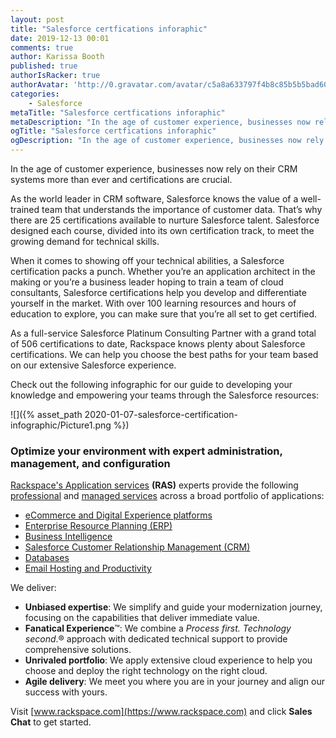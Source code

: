 ```yaml
---
layout: post
title: "Salesforce certfications inforaphic"
date: 2019-12-13 00:01
comments: true
author: Karissa Booth
published: true
authorIsRacker: true
authorAvatar: 'http://0.gravatar.com/avatar/c5a8a633797f4b8c85b5b5bad605cd18'
categories:
    - Salesforce
metaTitle: "Salesforce certfications inforaphic"
metaDescription: "In the age of customer experience, businesses now rely on their CRM systems more than ever and certifications are crucial."
ogTitle: "Salesforce certfications inforaphic"
ogDescription: "In the age of customer experience, businesses now rely on their CRM systems more than ever and certifications are crucial."
---
```


In the age of customer experience, businesses now rely on their CRM systems more than ever and certifications are crucial.

<!-- more -->

As the world leader in CRM software, Salesforce knows the value of a well-trained team that understands the importance of customer data. That’s why there are 25 certifications available to nurture Salesforce talent. Salesforce designed each course, divided into its own certification track, to meet the growing demand for technical skills.

When it comes to showing off your technical abilities, a Salesforce certification packs a punch. Whether you’re an application architect in the making or you’re a business leader hoping to train a team of cloud consultants, Salesforce certifications help you develop and differentiate yourself in the market. With over 100 learning resources and hours of education to explore, you can make sure that you’re all set to get certified.

As a full-service Salesforce Platinum Consulting Partner with a grand total of 506 certifications to date, Rackspace knows plenty about Salesforce certifications. We can help you choose the best paths for your team based on our extensive Salesforce experience.

Check out the following infographic for our guide to developing your knowledge and empowering your teams through the Salesforce resources:

![]({% asset_path 2020-01-07-salesforce-certification-infographic/Picture1.png %})

### Optimize your environment with expert administration, management, and configuration

[Rackspace's Application services](https://www.rackspace.com/application-services)
**(RAS)** experts provide the following [professional](https://www.rackspace.com/application-management/professional-services)
and
[managed services](https://www.rackspace.com/application-management/managed-services) across
a broad portfolio of applications:

- [eCommerce and Digital Experience platforms](https://www.rackspace.com/ecommerce-digital-experience)
- [Enterprise Resource Planning (ERP)](https://www.rackspace.com/erp)
- [Business Intelligence](https://www.rackspace.com/business-intelligence)
- [Salesforce Customer Relationship Management (CRM)](https://www.rackspace.com/salesforce-managed-services)
- [Databases](https://www.rackspace.com/dba-services)
- [Email Hosting and Productivity](https://www.rackspace.com/email-hosting)

We deliver:

- **Unbiased expertise**: We simplify and guide your modernization journey,
focusing on the capabilities that deliver immediate value.
- **Fanatical Experience**&trade;: We combine a *Process first. Technology second*.&reg;
approach with dedicated technical support to provide comprehensive solutions.
- **Unrivaled portfolio**: We apply extensive cloud experience to help you
choose and deploy the right technology on the right cloud.
- **Agile delivery**: We meet you where you are in your journey and align
our success with yours.

Visit [www.rackspace.com](https://www.rackspace.com) and click **Sales Chat** to get started.
